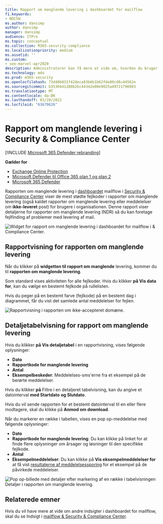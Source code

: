 ```yaml
---
title: Rapport om manglende levering i dashboardet for mailflow
f1.keywords:
- NOCSH
ms.author: dansimp
author: dansimp
manager: dansimp
audience: ITPro
ms.topic: conceptual
ms.collection: M365-security-compliance
ms.localizationpriority: medium
ms.assetid: ''
ms.custom:
- seo-marvel-apr2020
description: Administratorer kan få mere at vide om, hvordan du bruger rapporten om manglende levering i dashboardet for mailflow i Security & Compliance Center til at overvåge de mest anvendte fejlkoder i rapporter om manglende levering (også kaldet rapporter om manglende levering eller meddelelser om ikke-leveret post) fra afsendere i organisationen.
ms.technology: mdo
ms.prod: m365-security
ms.openlocfilehash: 73d48b831f42deca83b6b1b62fde09cd6c44562e
ms.sourcegitcommit: b3530441288b2bc44342e00e9025a49721796903
ms.translationtype: MT
ms.contentlocale: da-DK
ms.lasthandoff: 03/20/2022
ms.locfileid: "63679626"
---
```

# <a name="non-delivery-report-in-the-security--compliance-center"></a>Rapport om manglende levering i Security & Compliance Center

[!INCLUDE [Microsoft 365 Defender rebranding](../includes/microsoft-defender-for-office.md)]

**Gælder for**
- [Exchange Online Protection](exchange-online-protection-overview.md)
- [Microsoft Defender til Office 365 plan 1 og plan 2](defender-for-office-365.md)
- [Microsoft 365 Defender](../defender/microsoft-365-defender.md)

Rapporten om manglende levering i [dashboardet](mail-flow-insights-v2.md) mailflow i [Security & Compliance Center](https://protection.office.com) viser de mest stødte fejlkoder i rapporter om manglende levering (også kaldet rapporter om manglende levering eller meddelelser om **ikke-leveret** post) for brugere i organisationen. Denne rapport viser detaljerne for rapporter om manglende levering (NDR) så du kan foretage fejlfinding af problemer med levering af mail.

![Widget for rapport om manglende levering i dashboardet for mailflow i & Compliance Center.](../../media/mfi-non-delivery-report-widget.png)

## <a name="report-view-for-the-non-delivery-report"></a>Rapportvisning for rapporten om manglende levering

Når du klikker på **widgetten til rapport om manglende** levering, kommer du til **rapporten om manglende levering**.

Som standard vises aktiviteten for alle fejlkoder. Hvis du klikker **på Vis data for**, kan du vælge en bestemt fejlkode på rullelisten.

Hvis du peger på en bestemt farve (fejlkode) på en bestemt dag i diagrammet, får du vist det samlede antal meddelelser for fejlen.

![Rapportvisning i rapporten om ikke-accepteret domæne.](../../media/mfi-non-delivery-report-overview-view.png)

## <a name="details-table-view-for-the-non-delivery-report"></a>Detaljetabelvisning for rapport om manglende levering

Hvis du klikker **på Vis detaljetabel** i en rapportvisning, vises følgende oplysninger:

- **Dato**
- **Rapportkode for manglende levering**
- **Antal**
- **Eksempelbeskeder**: Meddelelses-sms'erne fra et eksempel på de berørte meddelelser.

Hvis du klikker **på** Filtre i en detaljeret tabelvisning, kan du angive et datointerval **med Startdato** **og Slutdato**.

Hvis du vil sende rapporten for et bestemt datointerval til en eller flere modtagere, skal du klikke på **Anmod om download**.

Når du markerer en række i tabellen, vises en pop op-meddelelse med følgende oplysninger:

- **Dato**
- **Rapportkode for manglende levering**: Du kan klikke på linket for at finde flere oplysninger om årsager og løsninger til den specifikke fejlkode.
- **Antal**
- **Eksempelmeddelelser**: Du kan klikke på **Vis eksempelmeddelelser for** at få vist [resultaterne af meddelelsessporing](message-trace-scc.md) for et eksempel på de påvirkede meddelelser.

![Pop op-billede med detaljer efter markering af en række i tabelvisningen Detaljer i rapporten om manglende levering.](../../media/mfi-non-delivery-report-details-flyout.png)

## <a name="related-topics"></a>Relaterede emner

Hvis du vil have mere at vide om andre indsigter i dashboardet for mailflow, skal du se Indsigt i [mailflow & Security & Compliance Center](mail-flow-insights-v2.md).
